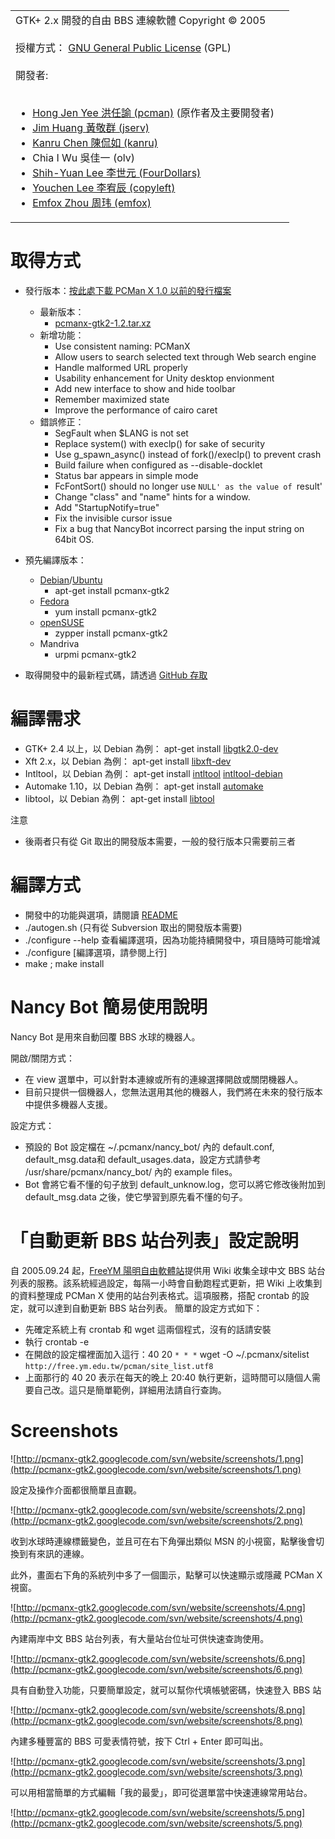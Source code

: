 <table>
<tr>
<td>
GTK+ 2.x 開發的自由 BBS 連線軟體 Copyright © 2005<br>
<br>
授權方式： <a href='http://www.gnu.org/copyleft/gpl.html'>GNU General Public License</a> (GPL)<br>
<br>
開發者:<br>
<br>
<ul><li><a href='http://pcman.ptt.cc/'>Hong Jen Yee 洪任諭 (pcman)</a> (原作者及主要開發者)<br>
</li><li><a href='http://about.me/jserv'>Jim Huang 黃敬群 (jserv)</a>
</li><li><a href='http://stu.csie.ncnu.edu.tw/~kanru.96/'>Kanru Chen 陳侃如 (kanru)</a>
</li><li>Chia I Wu 吳佳一 (olv)<br>
</li><li><a href='http://about.me/fourdollars'>Shih-Yuan Lee 李世元 (FourDollars)</a>
</li><li><a href='http://www.utcr.org/'>Youchen Lee 李宥辰 (copyleft)</a>
</li><li><a href='http://emfoxzhou.googlepages.com/'>Emfox Zhou 周玮 (emfox)</a>
</td>
<td>
<br>
</td>
</tr>
</table></li></ul>

# 取得方式 #

  * 發行版本：[按此處下載 PCMan X 1.0 以前的發行檔案](http://pcmanx-gtk2.googlecode.com/svn/website/release/)
    * 最新版本：
      * [pcmanx-gtk2-1.2.tar.xz](http://code.google.com/p/pcmanx-gtk2/downloads/detail?name=pcmanx-gtk2-1.2.tar.xz)
    * 新增功能：
      * Use consistent naming: PCManX
      * Allow users to search selected text through Web search engine
      * Handle malformed URL properly
      * Usability enhancement for Unity desktop envionment
      * Add new interface to show and hide toolbar
      * Remember maximized state
      * Improve the performance of cairo caret
    * 錯誤修正：
      * SegFault when $LANG is not set
      * Replace system() with execlp() for sake of security
      * Use g\_spawn\_async() instead of fork()/execlp() to prevent crash
      * Build failure when configured as --disable-docklet
      * Status bar appears in simple mode
      * FcFontSort() should no longer use `NULL' as the value of `result'
      * Change "class" and "name" hints for a window.
      * Add "StartupNotify=true"
      * Fix the invisible cursor issue
      * Fix a bug that NancyBot incorrect parsing the input string on 64bit OS.

  * 預先編譯版本：
    * [Debian](http://packages.qa.debian.org/p/pcmanx-gtk2.html)/[Ubuntu](http://packages.ubuntu.com/source/pcmanx-gtk2)
      * apt-get install pcmanx-gtk2
    * [Fedora](http://rpms.famillecollet.com/rpmphp/zoom.php?rpm=pcmanx-gtk2)
      * yum install pcmanx-gtk2
    * [openSUSE](http://software.opensuse.org/search?q=pcmanx-gtk2&baseproject=ALL&lang=zh_TW&include_home=true&exclude_debug=true)
      * zypper install pcmanx-gtk2
    * Mandriva
      * urpmi pcmanx-gtk2
  * 取得開發中的最新程式碼，請透過 [GitHub 存取](https://github.com/pcman-bbs/pcmanx)

# 編譯需求 #

  * GTK+ 2.4 以上，以 Debian 為例： apt-get install [libgtk2.0-dev](http://packages.debian.org/stable/libdevel/libgtk2.0-dev)
  * Xft 2.x，以 Debian 為例： apt-get install [libxft-dev](http://packages.debian.org/stable/libdevel/libxft-dev)
  * Intltool，以 Debian 為例： apt-get install [intltool](http://packages.debian.org/stable/devel/intltool) [intltool-debian](http://packages.debian.org/stable/devel/intltool-debian)
  * Automake 1.10，以 Debian 為例： apt-get install [automake](http://packages.debian.org/stable/devel/automake)
  * libtool，以 Debian 為例： apt-get install [libtool](http://packages.debian.org/stable/devel/libtool)

注意

  * 後兩者只有從 Git 取出的開發版本需要，一般的發行版本只需要前三者

# 編譯方式 #

  * 開發中的功能與選項，請閱讀 [README](https://pcmanx-gtk2.googlecode.com/git/README)
  * ./autogen.sh (只有從 Subversion 取出的開發版本需要)
  * ./configure --help 查看編譯選項，因為功能持續開發中，項目隨時可能增減
  * ./configure [編譯選項，請參閱上行]
  * make ; make install

# Nancy Bot 簡易使用說明 #

Nancy Bot 是用來自動回覆 BBS 水球的機器人。

開啟/關閉方式：
  * 在 view 選單中，可以針對本連線或所有的連線選擇開啟或關閉機器人。
  * 目前只提供一個機器人，您無法選用其他的機器人，我們將在未來的發行版本中提供多機器人支援。

設定方式：
  * 預設的 Bot 設定檔在 ~/.pcmanx/nancy\_bot/ 內的 default.conf, default\_msg.data和 default\_usages.data，設定方式請參考 /usr/share/pcmanx/nancy\_bot/ 內的 example files。
  * Bot 會將它看不懂的句子放到 default\_unknow.log，您可以將它修改後附加到 default\_msg.data 之後，使它學習到原先看不懂的句子。

# 「自動更新 BBS 站台列表」設定說明 #

自 2005.09.24 起，[FreeYM 陽明自由軟體站](http://free.ym.edu.tw/wiki/)提供用 Wiki 收集全球中文 BBS 站台列表的服務。該系統經過設定，每隔一小時會自動跑程式更新，把 Wiki 上收集到的資料整理成 PCMan X 使用的站台列表格式。這項服務，搭配 crontab 的設定，就可以達到自動更新 BBS 站台列表。
簡單的設定方式如下：
  * 先確定系統上有 crontab 和 wget 這兩個程式，沒有的話請安裝
  * 執行 crontab -e
  * 在開啟的設定檔裡面加入這行：40 20 `* * *` wget -O ~/.pcmanx/sitelist `http://free.ym.edu.tw/pcman/site_list.utf8`
  * 上面那行的 40 20 表示在每天的晚上 20:40 執行更新，這時間可以隨個人需要自己改。這只是簡單範例，詳細用法請自行查詢。

# Screenshots #

![http://pcmanx-gtk2.googlecode.com/svn/website/screenshots/1.png](http://pcmanx-gtk2.googlecode.com/svn/website/screenshots/1.png)

設定及操作介面都很簡單且直觀。

![http://pcmanx-gtk2.googlecode.com/svn/website/screenshots/2.png](http://pcmanx-gtk2.googlecode.com/svn/website/screenshots/2.png)

收到水球時連線標籤變色，並且可在右下角彈出類似 MSN 的小視窗，點擊後會切換到有來訊的連線。

此外，畫面右下角的系統列中多了一個圖示，點擊可以快速顯示或隱藏 PCMan X 視窗。

![http://pcmanx-gtk2.googlecode.com/svn/website/screenshots/4.png](http://pcmanx-gtk2.googlecode.com/svn/website/screenshots/4.png)

內建兩岸中文 BBS 站台列表，有大量站台位址可供快速查詢使用。

![http://pcmanx-gtk2.googlecode.com/svn/website/screenshots/6.png](http://pcmanx-gtk2.googlecode.com/svn/website/screenshots/6.png)

具有自動登入功能，只要簡單設定，就可以幫你代填帳號密碼，快速登入 BBS 站

![http://pcmanx-gtk2.googlecode.com/svn/website/screenshots/8.png](http://pcmanx-gtk2.googlecode.com/svn/website/screenshots/8.png)

內建多種豐富的 BBS 可愛表情符號，按下 Ctrl + Enter 即可叫出。

![http://pcmanx-gtk2.googlecode.com/svn/website/screenshots/3.png](http://pcmanx-gtk2.googlecode.com/svn/website/screenshots/3.png)

可以用相當簡單的方式編輯「我的最愛」，即可從選單當中快速連線常用站台。

![http://pcmanx-gtk2.googlecode.com/svn/website/screenshots/5.png](http://pcmanx-gtk2.googlecode.com/svn/website/screenshots/5.png)